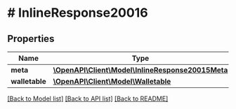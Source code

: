 # # InlineResponse20016

## Properties

Name | Type | Description | Notes
------------ | ------------- | ------------- | -------------
**meta** | [**\OpenAPI\Client\Model\InlineResponse20015Meta**](InlineResponse20015Meta.md) |  | [optional]
**walletable** | [**\OpenAPI\Client\Model\Walletable**](Walletable.md) |  |

[[Back to Model list]](../../README.md#models) [[Back to API list]](../../README.md#endpoints) [[Back to README]](../../README.md)
